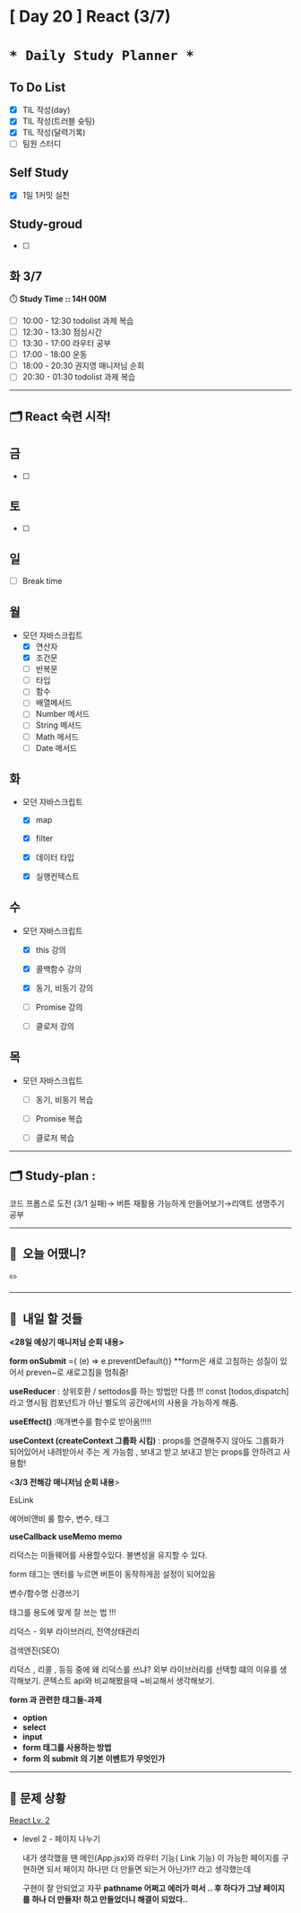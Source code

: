 # [ Day 20 ] React (3/7)

# `* Daily Study Planner *`

## To Do List

- [x]  TIL 작성(day)
- [x]  TIL 작성(트러블 슛팅)
- [x]  TIL 작성(달력기록)
- [ ]  팀원 스터디

## Self Study

- [x]  1일 1커밋 실천

## **Study-groud**

- [ ]  

## 화  3/7

⏱️ **Study Time ::  14H 00M**

- [ ]  10:00 - 12:30 todolist 과제 복습
- [ ]  12:30 - 13:30 점심시간
- [ ]  13:30 - 17:00 라우터 공부
- [ ]  17:00 - 18:00  운동
- [ ]  18:00 - 20:30 권지영 매니저님 순회
- [ ]  20:30 - 01:30 todolist 과제 복습

---

## 🗂️ React 숙련 시작!

## 금

- [ ]  

## 토

- [ ]  

## 일

- [ ]  Break time

## 월

- 모던 자바스크립트
    - [x]  연산자
    - [x]  조건문
    - [ ]  반복문
    - [ ]  타입
    - [ ]  함수
    - [ ]  배열메서드
    - [ ]  Number 메서드
    - [ ]  String 메서드
    - [ ]  Math 메서드
    - [ ]  Date 메서드

## 화

- 모던 자바스크립트
    - [x]  map
    - [x]  filter
    - [x]  데이터 타입
    - [x]  실행컨텍스트
    

## 수

- 모던 자바스크립트
    - [x]  this 강의
    - [x]  콜백함수 강의
    - [x]  동기, 비동기 강의
    - [ ]  Promise 강의
    - [ ]  클로저 강의
    

## 목

- 모던 자바스크립트
    - [ ]  동기, 비동기 복습
    - [ ]  Promise 복습
    - [ ]  클로저 복습
    

---

## 🗂️ **Study-plan**  :

코드 프롭스로 도전 (3/1 실패)→ 버튼 재활용 가능하게 만들어보기→리액트 생명주기 공부

---

## 🙂  오늘 어땠니?

<aside>
✏️

</aside>

---

## 🧳  내일 할 것들

**<28일 예상기 매니저님 순회 내용>**

**form onSubmit** ={ (e) => e.preventDefault()} **form은 새로 고침하는 성질이 있어서 preven~로 새로고침을 멈춰줌!

**useReducer** : 상위호환 / settodos를 하는 방법만 다름 !!!
const [todos,dispatch] 라고 명시됨
컴포넌트가 아닌 별도의 공간에서의 사용을 가능하게 해줌.

**useEffect()** :매개변수를 함수로 받아옴!!!!!

**useContext (createContext 그룹화 시킴)** : props를 연결해주지 않아도 그룹화가 되어있어서 내려받아서 주는 게 가능함 , 보내고 받고 보내고 받는 props를 안하려고 사용함!

<**3/3  전해강 매니저님 순회 내용**>

EsLink

에어비앤비 룰
함수, 변수, 태그

**useCallback
useMemo
memo**

리덕스는 미들웨어를 사용할수있다. 불변성을 유지할 수 있다.

form 태그는 엔터를 누르면 버튼이 동작하게끔 설정이 되어있음

변수/함수명 신경쓰기

태그를 용도에 맞게 잘 쓰는 법 !!!

리덕스 - 외부 라이브러리, 전역상태관리

검색엔진(SEO)

리덕스 , 리콜 , 등등 중에 왜 리덕스를 쓰냐?
외부 라이브러리를 선택할 떄의 이유를 생각해보기.
콘텍스트 api와 비교해봤을때 ~비교해서 생각해보기.

**form 과 관련한 태그들-과제**

- **option**
- **select**
- **input**
- **form 태그를 사용하는 방법**
- **form 의 submit 의 기본 이벤트가 무엇인가**

---

## 🤔 문제 상황

[React Lv. 2](https://www.notion.so/React-Lv-2-d9a99f3df9ee4d7983ee28158528460c) 

- level 2 - 페이지 나누기
    
    내가 생각했을 땐 메인(App.jsx)와 라우터 기능( Link 기능) 이 가능한 페이지를 구현하면 되서 페이지 하나만 더 만들면 되는거 아닌가!? 라고 생각했는데
    
    구현이 잘 안되었고 자꾸 **pathname 어쩌고 에러가 떠서 .. 후 하다가 그냥 페이지를 하나 더 만들자! 하고 만들었더니 해결이 되었다..**